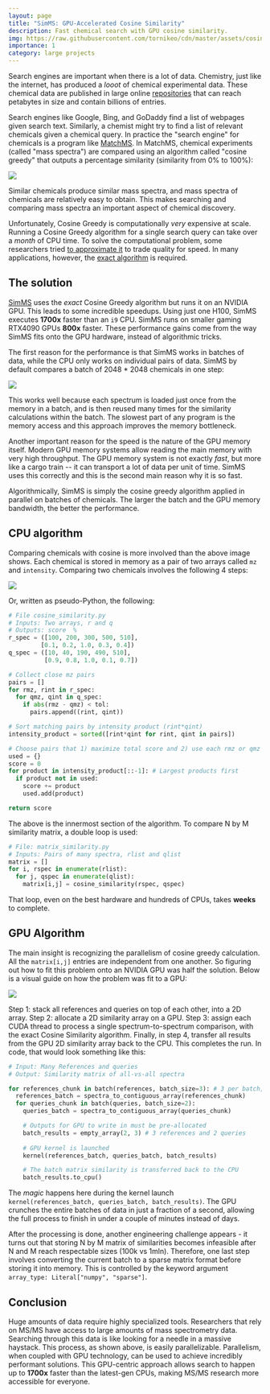```yaml
---
layout: page
title: "SimMS: GPU-Accelerated Cosine Similarity"
description: Fast chemical search with GPU cosine similarity.
img: https://raw.githubusercontent.com/tornikeo/cdn/master/assets/cosine_greedy/cosine-batch-thum.svg
importance: 1
category: large projects
---
```


Search engines are important when there is a lot of data. Chemistry, just like the internet, has produced a *looot* of chemical experimental data. These chemical data are published in large online [repositories](https://ccms-ucsd.github.io/GNPSDocumentation/) that can reach petabytes in size and contain billions of entries.

Search engines like Google, Bing, and GoDaddy find a list of webpages given search text. Similarly, a chemist might try to find a list of relevant chemicals given a chemical query. In practice the "search engine" for chemicals is a program like [MatchMS](https://github.com/matchms/matchms). In MatchMS, chemical experiments (called "mass spectra") are compared using an algorithm called "cosine greedy" that outputs a percentage similarity (similarity from 0% to 100%):

<!-- ** Histogram with blue peaks and red peaks, histograms get overlapped, close peaks get toleranced, divide toleranced peaks with everything equals score ** -->

![](https://raw.githubusercontent.com/tornikeo/cdn/master/assets/cosine_greedy/cosine-anim.svg)

Similar chemicals produce similar mass spectra, and mass spectra of chemicals are relatively easy to obtain. This makes searching and comparing mass spectra an important aspect of chemical discovery. 

Unfortunately, Cosine Greedy is computationally *very* expensive at scale. Running a Cosine Greedy algorithm for a single search query can take over a *month* of CPU time. To solve the computational problem, some researchers tried [to approximate it](https://github.com/biorack/blink) to trade quality for speed. In many applications, however, the [exact algorithm](https://matchms.readthedocs.io/en/latest/?badge=latest#example) is required. 


## The solution

[SimMS](https://github.com/PangeAI/simms) uses the *exact* Cosine Greedy algorithm but runs it on an NVIDIA GPU. This leads to some incredible speedups. Using just one H100, SimMS executes **1700x** faster than an `i9` CPU. SimMS runs on smaller gaming RTX4090 GPUs **800x** faster. These performance gains come from the way SimMS fits onto the GPU hardware, instead of algorithmic tricks.

The first reason for the performance is that SimMS works in batches of data, while the CPU only works on individual pairs of data. SimMS by default compares a batch of 2048 * 2048 chemicals in one step:

<!-- ** Grid of chemicals: red cell moves (this is CPU) and calculates each point at a time, Grid of chemicals red block moves (this is GPU) and calculates many in one shot ** -->
![](https://raw.githubusercontent.com/tornikeo/cdn/master/assets/cosine_greedy/cosine-batch.svg)

This works well because each spectrum is loaded just once from the memory in a batch, and is then reused many times for the similarity calculations within the batch. The slowest part of any program is the memory access and this approach improves the memory bottleneck.

Another important reason for the speed is the nature of the GPU memory itself. Modern GPU memory systems allow reading the main memory with very high throughput. The GPU memory system is not exactly *fast*, but more like a cargo train -- it can transport a lot of data per unit of time. SimMS uses this correctly and this is the second main reason why it is so fast.

Algorithmically, SimMS is simply the cosine greedy algorithm applied in parallel on batches of chemicals. The larger the batch and the GPU memory bandwidth, the better the performance. 

## CPU algorithm

Comparing chemicals with cosine is more involved than the above image shows. Each chemical is stored in memory as a pair of two arrays called `mz` and `intensity`. Comparing two chemicals involves the following 4 steps:

![](https://raw.githubusercontent.com/tornikeo/cdn/master/assets/cosine_greedy/cosine-details.svg)

Or, written as pseudo-Python, the following:

```py
# File cosine_similarity.py
# Inputs: Two arrays, r and q
# Outputs: score  %
r_spec = ([100, 200, 300, 500, 510], 
         [0.1, 0.2, 1.0, 0.3, 0.4])
q_spec = ([10, 40, 190, 490, 510],
          [0.9, 0.8, 1.0, 0.1, 0.7])

# Collect close mz pairs
pairs = []
for rmz, rint in r_spec:
  for qmz, qint in q_spec:
    if abs(rmz - qmz) < tol:
      pairs.append((rint, qint))

# Sort matching pairs by intensity product (rint*qint)
intensity_product = sorted([rint*qint for rint, qint in pairs])

# Choose pairs that 1) maximize total score and 2) use each rmz or qmz only once
used = {}
score = 0
for product in intensity_product[::-1]: # Largest products first
  if product not in used:
    score += product
    used.add(product)

return score
```

The above is the innermost section of the algorithm. To compare N by M similarity matrix, a double loop is used:

```py
# File: matrix_similarity.py
# Inputs: Pairs of many spectra, rlist and qlist
matrix = []
for i, rspec in enumerate(rlist):
  for j, qspec in enumerate(qlist):
    matrix[i,j] = cosine_similarity(rspec, qspec)
```

That loop, even on the best hardware and hundreds of CPUs, takes **weeks** to complete. 

## GPU Algorithm

The main insight is recognizing the parallelism of cosine greedy calculation. All the `matrix[i,j]` entries are independent from one another. So figuring out how to fit this problem onto an NVIDIA GPU was half the solution. Below is a visual guide on how the problem was fit to a GPU:

![](https://github.com/tornikeo/cdn/raw/master/assets/cosine_greedy/gpu_run.png)


Step 1: stack all references and queries on top of each other, into a 2D array. Step 2: allocate a 2D similarity array on a GPU. Step 3: assign each CUDA thread to process a single spectrum-to-spectrum comparison, with the exact Cosine Similarity algorithm. Finally, in step 4, transfer all results from the GPU 2D similarity array back to the CPU. This completes the run. In code, that would look something like this:

```py
# Input: Many References and queries
# Output: Similarity matrix of all-vs-all spectra

for references_chunk in batch(references, batch_size=3): # 3 per batch; in practice 2048 is used
  references_batch = spectra_to_contiguous_array(references_chunk)
  for queries_chunk in batch(queries, batch_size=2):
    queries_batch = spectra_to_contiguous_array(queries_chunk)

    # Outputs for GPU to write in must be pre-allocated
    batch_results = empty_array(2, 3) # 3 references and 2 queries
    
    # GPU kernel is launched
    kernel(references_batch, queries_batch, batch_results)

    # The batch matrix similarity is transferred back to the CPU
    batch_results.to_cpu()
```

The *magic* happens here during the kernel launch `kernel(references_batch, queries_batch, batch_results)`. The GPU crunches the entire batches of data in just a fraction of a second, allowing the full process to finish in under a couple of minutes instead of days. 

After the processing is done, another engineering challenge appears - it turns out that storing N by M matrix of similarities becomes infeasible after N and M reach respectable sizes (100k vs 1mln). Therefore, one last step involves converting the current batch to a sparse matrix format before storing it into memory. This is controlled by the keyword argument `array_type: Literal["numpy", "sparse"]`. 

## Conclusion

Huge amounts of data require highly specialized tools. Researchers that rely on MS/MS have access to large amounts of mass spectrometry data. Searching through this data is like looking for a needle in a massive haystack. This process, as shown above, is easily parallelizable. Parallelism, when coupled with GPU technology, can be used to achieve incredibly performant solutions. This GPU-centric approach allows search to happen up to **1700x** faster than the latest-gen CPUs, making MS/MS research more accessible for everyone.